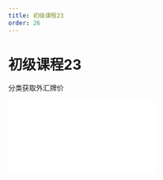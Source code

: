 ```yaml
---
title: 初级课程23
order: 26
---
```

# 初级课程23

  分类获取外汇牌价

<iframe class="w-full aspect-video" src="//player.bilibili.com/player.html?isOutside=true&aid=114393081713426&bvid=BV1V4LgzzEBA&cid=29589899436&p=1" scrolling="no" border="0" frameborder="no" framespacing="0" allowfullscreen="true"></iframe>
